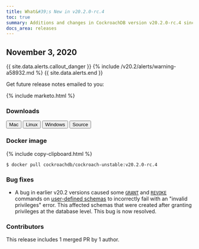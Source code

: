 ```yaml
---
title: What&#39;s New in v20.2.0-rc.4
toc: true
summary: Additions and changes in CockroachDB version v20.2.0-rc.4 since version v20.2.0-rc.3
docs_area: releases 
---
```


## November 3, 2020

{{ site.data.alerts.callout_danger }}
{%  include /v20.2/alerts/warning-a58932.md %}
{{ site.data.alerts.end }}

Get future release notes emailed to you:

{%  include marketo.html %}

### Downloads

<div id="os-tabs" class="clearfix os-tabs_button-outline-primary">
    <a href="https://binaries.cockroachdb.com/cockroach-v20.2.0-rc.4.darwin-10.9-amd64.tgz"><button id="mac" data-eventcategory="mac-binary-release-notes">Mac</button></a>
    <a href="https://binaries.cockroachdb.com/cockroach-v20.2.0-rc.4.linux-amd64.tgz"><button id="linux" data-eventcategory="linux-binary-release-notes">Linux</button></a>
    <a href="https://binaries.cockroachdb.com/cockroach-v20.2.0-rc.4.windows-6.2-amd64.zip"><button id="windows" data-eventcategory="windows-binary-release-notes">Windows</button></a>
    <a href="https://binaries.cockroachdb.com/cockroach-v20.2.0-rc.4.src.tgz"><button id="source" data-eventcategory="source-release-notes">Source</button></a>
</div>

### Docker image

{%  include copy-clipboard.html %}
~~~ shell
$ docker pull cockroachdb/cockroach-unstable:v20.2.0-rc.4
~~~

### Bug fixes

- A bug in earlier v20.2 versions caused some [`GRANT`](../v20.2/grant.html) and [`REVOKE`](../v20.2/revoke.html) commands on [user-defined schemas](../v20.2/create-schema.html) to incorrectly fail with an "invalid privileges" error. This affected schemas that were created after granting privileges at the database level. This bug is now resolved.

### Contributors

This release includes 1 merged PR by 1 author.
